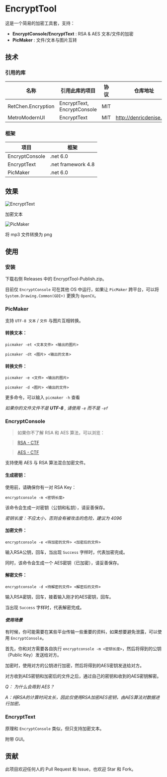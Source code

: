 # EncryptTool

这是一个简易的加密工具套，支持：
* **EncryptConsole/EncryptText** : RSA & AES 文本/文件的加密
* **PicMaker** : 文件/文本与图片互转

## 技术

### 引用的库

| 名称 | 引用此库的项目 | 协议 | 仓库地址 |
| -- | -- | -- | -- |
| RetChen.Encryption | EncryptText, EncryptConsole | MIT | |
| MetroModernUI | EncryptText | MIT | http://denricdenise.info/ |

### 框架

| 项目 | 框架 |
| -- | -- |
| EncryptConsole | .net 6.0 |
| EncryptText | .net framework 4.8 |
| PicMaker | .net 6.0 |

## 效果

![EncryptText](https://github.com/Return25/EncryptTool/blob/main/screenshot/encrypttext.png)

加密文本

![PicMaker](https://github.com/Return25/EncryptTool/blob/main/screenshot/picmaker.png)

将 mp3 文件转换为 png

## 使用

### 安装

下载右侧 Releases 中的 EncryptTool-Publish.zip。

目前仅 `EncryptConsole` 可在其他 OS 中运行，如果让 `PicMaker` 跨平台，可以将 `System.Drawing.Common(GDI+)` 更换为 `OpenCV`。

### PicMaker

支持 `UTF-8 文本` / `文件` 与图片互相转换。

#### 转换文本：

`picmaker -et <文本文件> <输出的图片>`

`picmaker -dt <图片> <输出的文本>`

#### 转换文件：

`picmaker -e <文件> <输出的图片>`

`picmaker -d <图片> <输出的文件>`

更多命令，可以输入 `picmaker -h` 查看

*如果你的文件文件不是 **UTF-8** , 请使用 `-e` 而不是 `-ef`*

### EncryptConsole

> 如果你不了解 RSA 和 AES 算法，可以浏览：

> [RSA - CTF](https://ctf-wiki.org/crypto/asymmetric/rsa/rsa_theory/)

> [AES - CTF](https://ctf-wiki.org/crypto/blockcipher/aes/)

支持使用 AES 与 RSA 算法混合加密文件。

#### 生成密钥：

使用前，请确保你有一对 RSA Key：

`encryptconsole -m <密钥长度>`

该命令会生成一对密钥（公钥和私钥），请妥善保存。

*密钥长度：不应太小，否则会有被攻击的危险，建议为 4096*

#### 加密文件：

`encryptconsole -e <待加密的文件> <加密后的文件>`

输入RSA公钥，回车，当出现 `Success` 字样时，代表加密完成。

同时，该命令会生成一个 AES密钥（已加密），请妥善保存。

#### 解密文件：

`encryptconsole -d <待解密的文件> <解密后的文件>`

输入RSA密钥，回车，接着输入刚才的AES密钥，回车。

当出现 `Success` 字样时，代表解密完成。

#### *使用场景*

有时候，你可能需要在某些平台传输一些重要的资料，如果想要避免泄露，可以使用 `EncryptConsole`。

首先，你和对方需要各自执行 `encryptconsole -m <密钥长度>`，然后将得到的公钥（Public Key）发送给对方。

加密时，使用对方的公钥进行加密，然后将得到的AES密钥发送给对方。

对方收到AES密钥和加密后的文件之后，通过自己的密钥和收到的AES密钥解密。

*Q： 为什么会用到 AES？*

*A：纯RSA的计算时间太长，因此仅使用RSA加密AES密钥，由AES算法对数据进行加密。*

### EncryptText

原理和 `EncryptConsole` 类似，但只支持加密文本。

附带 GUI。

## 贡献

此项目欢迎任何人的 Pull Request 和 Issue，也欢迎 Star 和 Fork。